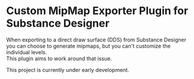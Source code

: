 # Custom MipMap Exporter Plugin for Substance Designer

When exporting to a direct draw surface (DDS) from Substance Designer you can choose to generate mipmaps, but you can't customize the individual levels.  
This plugin aims to work around that issue.

This project is currently under early development.
